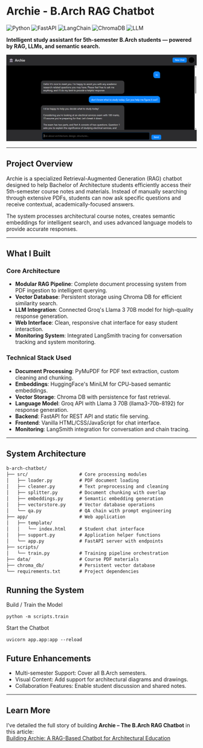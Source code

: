 # Archie - B.Arch RAG Chatbot

![Python](https://img.shields.io/badge/Python-3.10+-blue?logo=python&logoColor=white)
![FastAPI](https://img.shields.io/badge/FastAPI-0.116.1-green?logo=fastapi&logoColor=white)
![LangChain](https://img.shields.io/badge/LangChain-v0.3.27-orange?logo=langchain)
![ChromaDB](https://img.shields.io/badge/ChromaDB-persistent-yellowgreen)
![LLM](https://img.shields.io/badge/Groq_Llama3-70B-purple)


**Intelligent study assistant for 5th-semester B.Arch students — powered by RAG, LLMs, and semantic search.**

![Archie Chat Interface](app/template/chat_history.png)  

---

## Project Overview

Archie is a specialized Retrieval-Augmented Generation (RAG) chatbot designed to help Bachelor of Architecture students efficiently access their 5th-semester course notes and materials. Instead of manually searching through extensive PDFs, students can now ask specific questions and receive contextual, academically-focused answers.

The system processes architectural course notes, creates semantic embeddings for intelligent search, and uses advanced language models to provide accurate responses.

---

## What I Built

### Core Architecture

- **Modular RAG Pipeline**: Complete document processing system from PDF ingestion to intelligent querying.
- **Vector Database**: Persistent storage using Chroma DB for efficient similarity search.
- **LLM Integration**: Connected Groq's Llama 3 70B model for high-quality response generation.
- **Web Interface**: Clean, responsive chat interface for easy student interaction.
- **Monitoring System**: Integrated LangSmith tracing for conversation tracking and system monitoring.

### Technical Stack Used

- **Document Processing**: PyMuPDF for PDF text extraction, custom cleaning and chunking.
- **Embeddings**: HuggingFace's MiniLM for CPU-based semantic embeddings.
- **Vector Storage**: Chroma DB with persistence for fast retrieval.
- **Language Model**: Groq API with Llama 3 70B (llama3-70b-8192) for response generation.
- **Backend**: FastAPI for REST API and static file serving.
- **Frontend**: Vanilla HTML/CSS/JavaScript for chat interface.
- **Monitoring**: LangSmith integration for conversation and chain tracing.

---

## System Architecture

```text
b-arch-chatbot/
├── src/                   # Core processing modules
│   ├── loader.py          # PDF document loading
│   ├── cleaner.py         # Text preprocessing and cleaning
│   ├── splitter.py        # Document chunking with overlap
│   ├── embeddings.py      # Semantic embedding generation
│   ├── vectorstore.py     # Vector database operations
│   └── qa.py              # QA chain with prompt engineering
├── app/                   # Web application
│   ├── template/
│   │   └── index.html     # Student chat interface
│   ├── support.py         # Application helper functions
│   └── app.py             # FastAPI server with endpoints
├── scripts/
│   └── train.py           # Training pipeline orchestration
├── data/                  # Course PDF materials
├── chroma_db/             # Persistent vector database
└── requirements.txt       # Project dependencies

```
## Running the System
Build / Train the Model
```text
python -m scripts.train
```
Start the Chatbot
```text
uvicorn app.app:app --reload
```

## Future Enhancements

- Multi-semester Support: Cover all B.Arch semesters.
- Visual Content: Add support for architectural diagrams and drawings.
- Collaboration Features: Enable student discussion and shared notes.
---

## Learn More

I’ve detailed the full story of building **Archie – The B.Arch RAG Chatbot** in this article:  
[Building Archie: A RAG-Based Chatbot for Architectural Education](https://medium.com/@sarfrasspc/building-archie-a-rag-based-chatbot-for-architectural-education-bec9d650e7f9)


